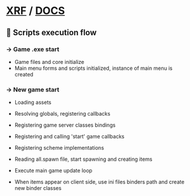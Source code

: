 # [XRF](../README.md) / [DOCS](./README.md)

## 🧰 Scripts execution flow

### -> Game .exe start

- Game files and core initialize
- Main menu forms and scripts initialized, instance of main menu is created

### -> New game start

- Loading assets
- Resolving globals, registering callbacks
- Registering game server classes bindings
- Registering and calling 'start' game callbacks
- Registering scheme implementations
- Reading all.spawn file, start spawning and creating items
- Execute main game update loop

- When items appear on client side, use ini files binders path and create new binder classes
